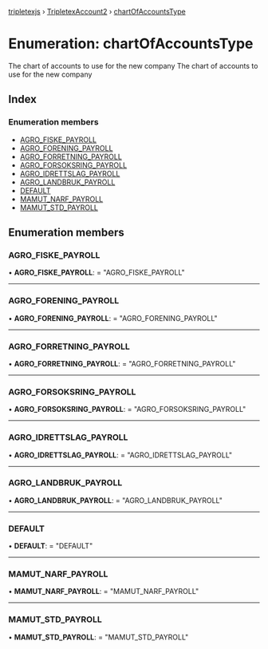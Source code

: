 [tripletexjs](../README.md) › [TripletexAccount2](../modules/tripletexaccount2.md) › [chartOfAccountsType](tripletexaccount2.chartofaccountstype.md)

# Enumeration: chartOfAccountsType

The chart of accounts to use for the new company
The chart of accounts to use for the new company

## Index

### Enumeration members

* [AGRO_FISKE_PAYROLL](tripletexaccount2.chartofaccountstype.md#agro_fiske_payroll)
* [AGRO_FORENING_PAYROLL](tripletexaccount2.chartofaccountstype.md#agro_forening_payroll)
* [AGRO_FORRETNING_PAYROLL](tripletexaccount2.chartofaccountstype.md#agro_forretning_payroll)
* [AGRO_FORSOKSRING_PAYROLL](tripletexaccount2.chartofaccountstype.md#agro_forsoksring_payroll)
* [AGRO_IDRETTSLAG_PAYROLL](tripletexaccount2.chartofaccountstype.md#agro_idrettslag_payroll)
* [AGRO_LANDBRUK_PAYROLL](tripletexaccount2.chartofaccountstype.md#agro_landbruk_payroll)
* [DEFAULT](tripletexaccount2.chartofaccountstype.md#default)
* [MAMUT_NARF_PAYROLL](tripletexaccount2.chartofaccountstype.md#mamut_narf_payroll)
* [MAMUT_STD_PAYROLL](tripletexaccount2.chartofaccountstype.md#mamut_std_payroll)

## Enumeration members

###  AGRO_FISKE_PAYROLL

• **AGRO_FISKE_PAYROLL**: = "AGRO_FISKE_PAYROLL"

___

###  AGRO_FORENING_PAYROLL

• **AGRO_FORENING_PAYROLL**: = "AGRO_FORENING_PAYROLL"

___

###  AGRO_FORRETNING_PAYROLL

• **AGRO_FORRETNING_PAYROLL**: = "AGRO_FORRETNING_PAYROLL"

___

###  AGRO_FORSOKSRING_PAYROLL

• **AGRO_FORSOKSRING_PAYROLL**: = "AGRO_FORSOKSRING_PAYROLL"

___

###  AGRO_IDRETTSLAG_PAYROLL

• **AGRO_IDRETTSLAG_PAYROLL**: = "AGRO_IDRETTSLAG_PAYROLL"

___

###  AGRO_LANDBRUK_PAYROLL

• **AGRO_LANDBRUK_PAYROLL**: = "AGRO_LANDBRUK_PAYROLL"

___

###  DEFAULT

• **DEFAULT**: = "DEFAULT"

___

###  MAMUT_NARF_PAYROLL

• **MAMUT_NARF_PAYROLL**: = "MAMUT_NARF_PAYROLL"

___

###  MAMUT_STD_PAYROLL

• **MAMUT_STD_PAYROLL**: = "MAMUT_STD_PAYROLL"
